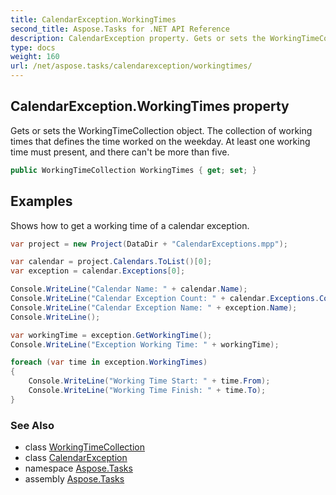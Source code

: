 ```yaml
---
title: CalendarException.WorkingTimes
second_title: Aspose.Tasks for .NET API Reference
description: CalendarException property. Gets or sets the WorkingTimeCollection object. The collection of working times that defines the time worked on the weekday.  At least one working time must present and there cant be more than five
type: docs
weight: 160
url: /net/aspose.tasks/calendarexception/workingtimes/
---
```

## CalendarException.WorkingTimes property

Gets or sets the WorkingTimeCollection object. The collection of working times that defines the time worked on the weekday.  At least one working time must present, and there can't be more than five.

```csharp
public WorkingTimeCollection WorkingTimes { get; set; }
```

## Examples

Shows how to get a working time of a calendar exception.

```csharp
var project = new Project(DataDir + "CalendarExceptions.mpp");

var calendar = project.Calendars.ToList()[0];
var exception = calendar.Exceptions[0];

Console.WriteLine("Calendar Name: " + calendar.Name);
Console.WriteLine("Calendar Exception Count: " + calendar.Exceptions.Count);
Console.WriteLine("Calendar Exception Name: " + exception.Name);
Console.WriteLine();

var workingTime = exception.GetWorkingTime();
Console.WriteLine("Exception Working Time: " + workingTime);

foreach (var time in exception.WorkingTimes)
{
    Console.WriteLine("Working Time Start: " + time.From);
    Console.WriteLine("Working Time Finish: " + time.To);
}
```

### See Also

* class [WorkingTimeCollection](../../workingtimecollection/)
* class [CalendarException](../)
* namespace [Aspose.Tasks](../../calendarexception/)
* assembly [Aspose.Tasks](../../../)



